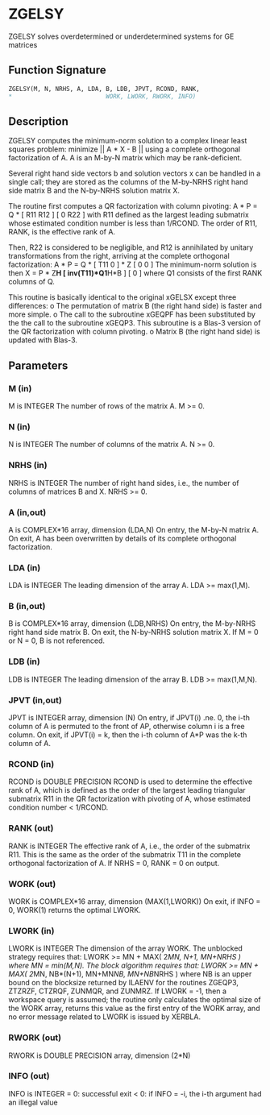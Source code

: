 # ZGELSY

ZGELSY solves overdetermined or underdetermined systems for GE matrices

## Function Signature

```fortran
ZGELSY(M, N, NRHS, A, LDA, B, LDB, JPVT, RCOND, RANK,
*                          WORK, LWORK, RWORK, INFO)
```

## Description


 ZGELSY computes the minimum-norm solution to a complex linear least
 squares problem:
     minimize || A * X - B ||
 using a complete orthogonal factorization of A.  A is an M-by-N
 matrix which may be rank-deficient.

 Several right hand side vectors b and solution vectors x can be
 handled in a single call; they are stored as the columns of the
 M-by-NRHS right hand side matrix B and the N-by-NRHS solution
 matrix X.

 The routine first computes a QR factorization with column pivoting:
     A * P = Q * [ R11 R12 ]
                 [  0  R22 ]
 with R11 defined as the largest leading submatrix whose estimated
 condition number is less than 1/RCOND.  The order of R11, RANK,
 is the effective rank of A.

 Then, R22 is considered to be negligible, and R12 is annihilated
 by unitary transformations from the right, arriving at the
 complete orthogonal factorization:
    A * P = Q * [ T11 0 ] * Z
                [  0  0 ]
 The minimum-norm solution is then
    X = P * Z**H [ inv(T11)*Q1**H*B ]
                 [        0         ]
 where Q1 consists of the first RANK columns of Q.

 This routine is basically identical to the original xGELSX except
 three differences:
   o The permutation of matrix B (the right hand side) is faster and
     more simple.
   o The call to the subroutine xGEQPF has been substituted by the
     the call to the subroutine xGEQP3. This subroutine is a Blas-3
     version of the QR factorization with column pivoting.
   o Matrix B (the right hand side) is updated with Blas-3.

## Parameters

### M (in)

M is INTEGER The number of rows of the matrix A. M >= 0.

### N (in)

N is INTEGER The number of columns of the matrix A. N >= 0.

### NRHS (in)

NRHS is INTEGER The number of right hand sides, i.e., the number of columns of matrices B and X. NRHS >= 0.

### A (in,out)

A is COMPLEX*16 array, dimension (LDA,N) On entry, the M-by-N matrix A. On exit, A has been overwritten by details of its complete orthogonal factorization.

### LDA (in)

LDA is INTEGER The leading dimension of the array A. LDA >= max(1,M).

### B (in,out)

B is COMPLEX*16 array, dimension (LDB,NRHS) On entry, the M-by-NRHS right hand side matrix B. On exit, the N-by-NRHS solution matrix X. If M = 0 or N = 0, B is not referenced.

### LDB (in)

LDB is INTEGER The leading dimension of the array B. LDB >= max(1,M,N).

### JPVT (in,out)

JPVT is INTEGER array, dimension (N) On entry, if JPVT(i) .ne. 0, the i-th column of A is permuted to the front of AP, otherwise column i is a free column. On exit, if JPVT(i) = k, then the i-th column of A*P was the k-th column of A.

### RCOND (in)

RCOND is DOUBLE PRECISION RCOND is used to determine the effective rank of A, which is defined as the order of the largest leading triangular submatrix R11 in the QR factorization with pivoting of A, whose estimated condition number < 1/RCOND.

### RANK (out)

RANK is INTEGER The effective rank of A, i.e., the order of the submatrix R11. This is the same as the order of the submatrix T11 in the complete orthogonal factorization of A. If NRHS = 0, RANK = 0 on output.

### WORK (out)

WORK is COMPLEX*16 array, dimension (MAX(1,LWORK)) On exit, if INFO = 0, WORK(1) returns the optimal LWORK.

### LWORK (in)

LWORK is INTEGER The dimension of the array WORK. The unblocked strategy requires that: LWORK >= MN + MAX( 2*MN, N+1, MN+NRHS ) where MN = min(M,N). The block algorithm requires that: LWORK >= MN + MAX( 2*MN, NB*(N+1), MN+MN*NB, MN+NB*NRHS ) where NB is an upper bound on the blocksize returned by ILAENV for the routines ZGEQP3, ZTZRZF, CTZRQF, ZUNMQR, and ZUNMRZ. If LWORK = -1, then a workspace query is assumed; the routine only calculates the optimal size of the WORK array, returns this value as the first entry of the WORK array, and no error message related to LWORK is issued by XERBLA.

### RWORK (out)

RWORK is DOUBLE PRECISION array, dimension (2*N)

### INFO (out)

INFO is INTEGER = 0: successful exit < 0: if INFO = -i, the i-th argument had an illegal value

